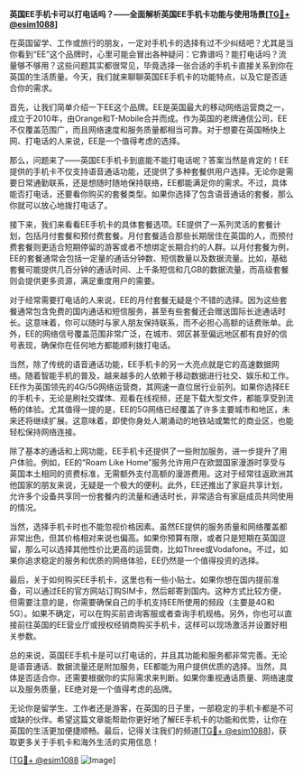 **英国EE手机卡可以打电话吗？——全面解析英国EE手机卡功能与使用场景[[TG💪+ @esim1088](https://t.me/s/esim1088)]**

在英国留学、工作或旅行的朋友，一定对手机卡的选择有过不少纠结吧？尤其是当你看到“EE”这个品牌时，心里可能会冒出各种疑问：它靠谱吗？能打电话吗？流量够不够用？这些问题其实都很常见，毕竟选择一张合适的手机卡直接关系到你在英国的生活质量。今天，我们就来聊聊英国EE手机卡的功能特点，以及它是否适合你的需求。

首先，让我们简单介绍一下EE这个品牌。EE是英国最大的移动网络运营商之一，成立于2010年，由Orange和T-Mobile合并而成。作为英国的老牌通信公司，EE不仅覆盖范围广，而且网络速度和服务质量都相当可靠。对于想要在英国畅快上网、打电话的人来说，EE是一个值得考虑的选择。

那么，问题来了——英国EE手机卡到底能不能打电话呢？答案当然是肯定的！EE提供的手机卡不仅支持语音通话功能，还提供了多种套餐供用户选择。无论你是需要日常通勤联系，还是想随时随地保持联络，EE都能满足你的需求。不过，具体能否打电话，还要看你购买的套餐类型。如果你选择了包含语音通话的套餐，那么你就可以放心地拨打电话了。

接下来，我们来看看EE手机卡的具体套餐选项。EE提供了一系列灵活的套餐计划，包括月付套餐和预付费套餐。月付套餐适合那些长期居住在英国的人，而预付费套餐则更适合短期停留的游客或者不想绑定长期合约的人群。以月付套餐为例，EE的套餐通常会包括一定量的通话分钟数、短信数量以及数据流量。比如，基础套餐可能提供几百分钟的通话时间、上千条短信和几GB的数据流量，而高级套餐则会提供更多资源，满足重度用户的需要。

对于经常需要打电话的人来说，EE的月付套餐无疑是个不错的选择。因为这些套餐通常包含免费的国内通话和短信服务，甚至有些套餐还会赠送国际长途通话时长。这意味着，你可以随时与家人朋友保持联系，而不必担心高额的话费账单。此外，EE的网络信号覆盖范围非常广泛，在城市、郊区甚至偏远地区都有良好的信号表现，确保你在任何地方都能顺利拨打电话。

当然，除了传统的语音通话功能，EE手机卡的另一大亮点就是它的高速数据网络。随着智能手机的普及，越来越多的人依赖于移动数据进行社交、娱乐和工作。EE作为英国领先的4G/5G网络运营商，其网速一直位居行业前列。如果你选择EE的手机卡，无论是刷社交媒体、观看在线视频，还是下载大型文件，都能享受到流畅的体验。尤其值得一提的是，EE的5G网络已经覆盖了许多主要城市和地区，未来还将继续扩展。这意味着，即使你身处人潮涌动的地铁站或繁忙的商业区，也能轻松保持网络连接。

除了基本的通话和上网功能，EE手机卡还提供了一些附加服务，进一步提升了用户体验。例如，EE的“Roam Like Home”服务允许用户在欧盟国家漫游时享受与英国本土相同的资费标准，无需额外支付高额的漫游费用。这对于经常往返欧洲其他国家的朋友来说，无疑是一个极大的便利。此外，EE还推出了家庭共享计划，允许多个设备共享同一份套餐内的流量和通话时长，非常适合有家庭成员共同使用的情况。

当然，选择手机卡时也不能忽视价格因素。虽然EE提供的服务质量和网络覆盖都非常出色，但其价格相对来说也偏高。如果你预算有限，或者只是短期在英国逗留，那么可以选择其他性价比更高的运营商，比如Three或Vodafone。不过，如果你追求稳定的服务和优质的网络体验，EE仍然是一个值得投资的选择。

最后，关于如何购买EE手机卡，这里也有一些小贴士。如果你想在国内提前准备，可以通过EE的官方网站订购SIM卡，然后邮寄到国内。这种方式比较方便，但需要注意的是，你需要确保自己的手机支持EE所使用的频段（主要是4G和5G）。如果不确定，可以在购买前咨询客服或者查询手机规格。另外，你也可以直接前往英国的EE营业厅或授权经销商购买手机卡，这样可以现场激活并设置好相关参数。

总的来说，英国EE手机卡是可以打电话的，并且其功能和服务都非常完善。无论是语音通话、数据流量还是附加服务，EE都能为用户提供优质的选择。当然，具体是否适合你，还需要根据你的实际需求来判断。如果你重视通话质量、网络速度以及服务质量，EE绝对是一个值得考虑的品牌。

无论你是留学生、工作者还是游客，在英国的日子里，一部稳定的手机卡都是不可或缺的伙伴。希望这篇文章能帮助你更好地了解EE手机卡的功能和优势，让你在英国的生活更加便捷顺畅。最后，记得关注我们的频道[[TG💪+ @esim1088](https://t.me/s/esim1088)]，获取更多关于手机卡和海外生活的实用信息！

[[TG💪+ @esim1088](https://t.me/s/esim1088) ![Image](https://i.postimg.cc/4NQfJmqS/Snipaste-2025-05-13-00-14-12.png)]
